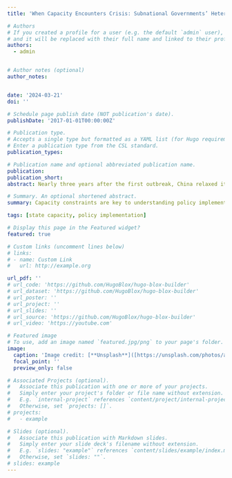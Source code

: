 ```yaml
---
title: 'When Capacity Encounters Crisis: Subnational Governments’ Heterogeneous Response to the “Zero-Covid” Policy in China'

# Authors
# If you created a profile for a user (e.g. the default `admin` user), write the username (folder name) here
# and it will be replaced with their full name and linked to their profile.
authors:
  - admin


# Author notes (optional)
author_notes:


date: '2024-03-21'
doi: ''

# Schedule page publish date (NOT publication's date).
publishDate: '2017-01-01T00:00:00Z'

# Publication type.
# Accepts a single type but formatted as a YAML list (for Hugo requirements).
# Enter a publication type from the CSL standard.
publication_types:

# Publication name and optional abbreviated publication name.
publication:
publication_short: 
abstract: Nearly three years after the first outbreak, China relaxed its Zero-Covid policy. During the period of strict control, some local officials flexibly achieved both pandemic control and economic recovery with targeted measures, while others insisted on stringent policies with large-scale lockdowns even when the number of infected cases was low. Under the uniform Zero-Covid policy, why did subnational governments facing a similar level of infection adopt different lockdown decisions? This study argues that state capacity is key to understanding heterogeneity in policy choice. Specifically, using a novel dateset covering 281 Chinese cities, this study provides robust evidence for these arguments. Firstly, contrary to expectations, fiscal capacity, typically considered a conventional dimension of state capacity, does not significantly influence lockdown decisions. Similarly, capacity less directly related to achieving the policy goal, such as monitoring capacity, also do not explain the variation. Secondly, medical capacity, closely aligned with the policy goal, explains the variation. Cities with weaker medical capacity, i.e., fewer doctors for achieving pandemic control, are more likely to prefer strict measures with large-scale lockdowns, while high-capacity cities prefer targeted measures with small-scale lockdowns. Thirdly, different dimensions of capacity are not necessarily correlated. Cities with strong fiscal capacity do not necessarily have strong medical capacity. In summary, state capacity is multidimensional and varies across localities, with heterogeneity in policy implementation shaped by capacity contingent on the policy goal, especially in times of crisis.

# Summary. An optional shortened abstract.
summary: Capacity constraints are key to understanding policy implementation particularly during the crisis time.

tags: [state capacity, policy implementation]

# Display this page in the Featured widget?
featured: true

# Custom links (uncomment lines below)
# links:
# - name: Custom Link
#   url: http://example.org

url_pdf: ''
# url_code: 'https://github.com/HugoBlox/hugo-blox-builder'
# url_dataset: 'https://github.com/HugoBlox/hugo-blox-builder'
# url_poster: ''
# url_project: ''
# url_slides: ''
# url_source: 'https://github.com/HugoBlox/hugo-blox-builder'
# url_video: 'https://youtube.com'

# Featured image
# To use, add an image named `featured.jpg/png` to your page's folder.
image:
  caption: 'Image credit: [**Unsplash**]([https://unsplash.com/photos/a-person-wearing-a-protective-suit-and-holding-a-toothbrush-nO8j-DOUzmc])'
  focal_point: ''
  preview_only: false

# Associated Projects (optional).
#   Associate this publication with one or more of your projects.
#   Simply enter your project's folder or file name without extension.
#   E.g. `internal-project` references `content/project/internal-project/index.md`.
#   Otherwise, set `projects: []`.
# projects:
#   - example

# Slides (optional).
#   Associate this publication with Markdown slides.
#   Simply enter your slide deck's filename without extension.
#   E.g. `slides: "example"` references `content/slides/example/index.md`.
#   Otherwise, set `slides: ""`.
# slides: example
---
```

